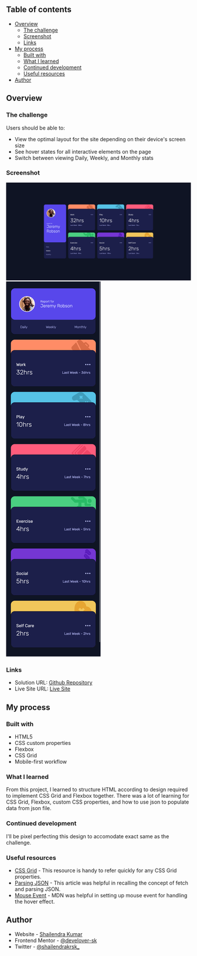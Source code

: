 ## Table of contents

- [Overview](#overview)
  - [The challenge](#the-challenge)
  - [Screenshot](#screenshot)
  - [Links](#links)
- [My process](#my-process)
  - [Built with](#built-with)
  - [What I learned](#what-i-learned)
  - [Continued development](#continued-development)
  - [Useful resources](#useful-resources)
- [Author](#author)

## Overview

### The challenge

Users should be able to:

- View the optimal layout for the site depending on their device's screen size
- See hover states for all interactive elements on the page
- Switch between viewing Daily, Weekly, and Monthly stats

### Screenshot

![](./images/screenshot-desktop.png)
![](./images/screenshot-mobile.png)

### Links

- Solution URL: [Github Repository](https://github.com/develover-sk/time-tracking-dashboard)
- Live Site URL: [Live Site](https://develover-sk.github.io/time-tracking-dashboard/)

## My process

### Built with

- HTML5
- CSS custom properties
- Flexbox
- CSS Grid
- Mobile-first workflow

### What I learned

From this project, I learned to structure HTML according to design required to implement CSS Grid and Flexbox together. There was a lot of learning for CSS Grid, Flexbox, custom CSS properties, and how to use json to populate data from json file.

### Continued development

I'll be pixel perfecting this design to accomodate exact same as the challenge.

### Useful resources

- [CSS Grid](https://www.w3schools.com/css/css_grid.asp) - This resource is handy to refer quickly for any CSS Grid properties.
- [Parsing JSON](https://www.freecodecamp.org/news/json-stringify-example-how-to-parse-a-json-object-with-javascript/) - This article was helpful in recalling the concept of fetch and parsing JSON.
- [Mouse Event](https://developer.mozilla.org/en-US/docs/Web/API/Element/mouseover_event) - MDN was helpful in setting up mouse event for handling the hover effect.

## Author

- Website - [Shailendra Kumar](https://www.shailendra.xyz)
- Frontend Mentor - [@develover-sk](https://www.frontendmentor.io/profile/develover-sk)
- Twitter - [@shailendrakrsk\_](https://www.twitter.com/shailendrakrsk_)
